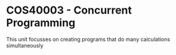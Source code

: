 # COS40003 - Concurrent Programming
This unit focusses on creating programs that do many calculations simultaneously
